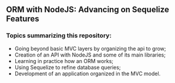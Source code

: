 ## ORM with NodeJS: Advancing on Sequelize Features


### Topics summarizing this repository:
- Going beyond basic MVC layers by organizing the api to grow;
- Creation of an API with NodeJS and some of its main libraries;
- Learning in practice how an ORM works;
- Using Sequelize to refine database queries;
- Development of an application organized in the MVC model.
